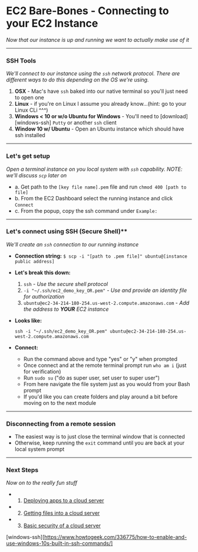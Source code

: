 # EC2 Bare-Bones - Connecting to your EC2 Instance
*Now that our instance is up and running we want to actually make use of it*

---

### **SSH Tools**
*We'll connect to our instance using the `ssh` network protocol. There are different ways to do this depending on the OS we're using.*

1. **OSX** - Mac's have `ssh` baked into our native terminal so you'll just need to open one
2. **Linux** - if you're on Linux I assume you already know...(hint: go to your Linux CLi ^^^)
3. **Windows < 10 or w/o Ubuntu for Windows** - You'll need to [download][windows-ssh] `Putty` or another `ssh` client
4. **Window 10 w/ Ubuntu** - Open an Ubuntu instance which should have ssh installed

---

### **Let's get setup**
*Open a terminal instance on you local system with `ssh` capability. NOTE: we'll discuss `scp` later on*
 - a. Get path to the `[key file name].pem` file and run `chmod 400 [path to file]`
 - b. From the EC2 Dashboard select the running instance and click `Connect`
 - c. From the popup, copy the ssh command under `Example:`

---

### **Let's connect using SSH** (Secure Shell)**
*We'll create an `ssh` connection to our running instance*
  - **Connection string:** `$ scp -i "[path to .pem file]" ubuntu@[instance public address]`

  - **Let's break this down:**
    1. `ssh` - *Use the secure shell protocol*
    2. `-i "~/.ssh/ec2_demo_key_OR.pem"` - *Use and provide an identity file for authorization*
    3. `ubuntu@ec2-34-214-180-254.us-west-2.compute.amazonaws.com` - *Add the address to **YOUR** EC2 instance*

  - **Looks like:**

    `ssh -i "~/.ssh/ec2_demo_key_OR.pem" ubuntu@ec2-34-214-180-254.us-west-2.compute.amazonaws.com`

  - **Connect:**
    - Run the command above and type "yes" or "y" when prompted
    - Once connect and at the remote terminal prompt run `who am i` (just for verification)
    - Run `sudo su` ("do as super user, set user to super user")
    - From here navigate the file system just as you would from your Bash prompt
    - If you'd like you can create folders and play around a bit before moving on to the next module

---

### **Disconnecting from a remote session**
  - The easiest way is to just close the terminal window that is connected
  - Otherwise, keep running the `exit` command until you are back at your local system prompt

---

### **Next Steps**
*Now on to the really fun stuff*

  - 1. [Deploying apps to a cloud server][ec2-deploy]
  - 2. [Getting files into a cloud server][ec2-file-management]
  - 3. [Basic security of a cloud server][ec2-security]

[ec2-deploy]: ./EC2_DEPLOY.md
[ec2-file-management]: ./EC2_FILE_MANAGEMENT.md
[ec2-security]: ./EC2_BASIC_SECURITY.md

[windows-ssh][https://www.howtogeek.com/336775/how-to-enable-and-use-windows-10s-built-in-ssh-commands/]